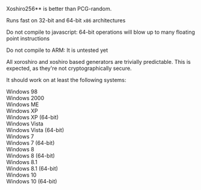Xoshiro256** is better than PCG-random.

Runs fast on 32-bit and 64-bit `x86` architectures

Do not compile to javascript: 64-bit operations will blow up to many floating point instructions

Do not compile to ARM: It is untested yet

All xoroshiro and xoshiro based generators are trivially predictable. This is expected, as they're not cryptographically secure.

It should work on at least the following systems:

Windows 98  
Windows 2000  
Windows ME  
Windows XP  
Windows XP (64-bit)  
Windows Vista  
Windows Vista (64-bit)  
Windows 7  
Windows 7 (64-bit)  
Windows 8  
Windows 8 (64-bit)   
Windows 8.1  
Windows 8.1 (64-bit)  
Windows 10  
Windows 10 (64-bit)  
